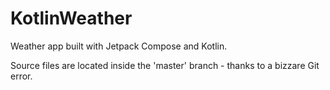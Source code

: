 # KotlinWeather
Weather app built with Jetpack Compose and Kotlin.



Source files are located inside the 'master' branch - thanks to a bizzare Git error.
